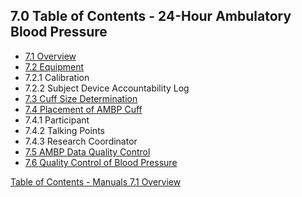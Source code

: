 ## 7.0 Table of Contents - 24-Hour Ambulatory Blood Pressure

* [7.1 Overview](:pages_path:/manuals/ambulatory-blood-pressure/7-01-overview.md)
* [7.2 Equipment](:pages_path:/manuals/ambulatory-blood-pressure/7-02-equipment.md)
 * 7.2.1 Calibration
 * 7.2.2 Subject Device Accountability Log
* [7.3 Cuff Size Determination](:pages_path:/manuals/ambulatory-blood-pressure/7-03-cuff-size-determination.md)
* [7.4 Placement of AMBP Cuff](:pages_path:/manuals/ambulatory-blood-pressure/7-04-placement-of-ambp-cuff.md)
 * 7.4.1 Participant
 * 7.4.2 Talking Points
 * 7.4.3 Research Coordinator
* [7.5 AMBP Data Quality Control](:pages_path:/manuals/ambulatory-blood-pressure/7-05-ambp-data-qc.md)
* [7.6 Quality Control of Blood Pressure](:pages_path:/manuals/ambulatory-blood-pressure/7-06-qc-of-blood-pressure.md)


<div class="center">
<div class="btn-group">
  <a href=":pages_path:/manuals/manual-toc.md" class="btn btn-default">
    <span class="glyphicon glyphicon-chevron-up"></span>
    Table of Contents - Manuals
  </a>

  <a href=":pages_path:/manuals/ambulatory-blood-pressure/7-01-overview.md" class="btn btn-success">
    7.1 Overview
    <span class="glyphicon glyphicon-chevron-right"></span>
  </a>
</div>
</div>
